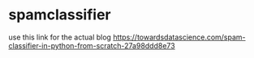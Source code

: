 # spamclassifier
use this link for the actual blog https://towardsdatascience.com/spam-classifier-in-python-from-scratch-27a98ddd8e73
